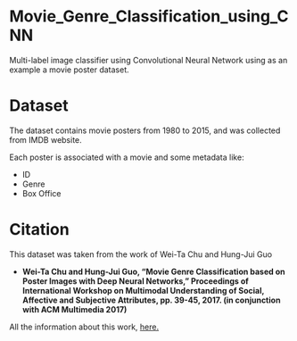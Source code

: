 # Movie_Genre_Classification_using_CNN
<p>Multi-label image classifier using Convolutional Neural Network using as an example a movie poster dataset.
<h1>Dataset</h1>
<p>The dataset contains movie posters from 1980 to 2015, and was collected from IMDB website.
<p>Each poster is associated with a movie and some metadata like:
<ul>
  <li>ID</li>
  <li>Genre</li>
  <li>Box Office</li>
</ul> 
<h1>Citation</h1>
<p>This dataset was taken from the work of Wei-Ta Chu and Hung-Jui Guo
<ul>
  <li><b>Wei-Ta Chu and Hung-Jui Guo, “Movie Genre Classification based on Poster Images with Deep Neural Networks,” Proceedings of International Workshop on Multimodal Understanding of Social, Affective and Subjective Attributes, pp. 39-45, 2017. (in conjunction with ACM Multimedia 2017)</b></li>
</ul>
<p>All the information about this work, <a href="https://www.cs.ccu.edu.tw/~wtchu/projects/MoviePoster/index.html">here.</a>
